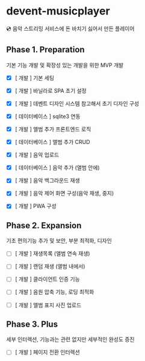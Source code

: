 # devent-musicplayer
💿 음악 스트리밍 서비스에 돈 바치기 싫어서 만든 플레이어


## Phase 1. Preparation

기본 기능 개발 및 확장성 있는 개발을 위한 MVP 개발

* [x] [ 개발 ] 기본 세팅
* [x] [ 개발 ] 바닐라로 SPA 초기 설정
* [x] [ 개발 ] 데벤트 디자인 시스템 참고해서 초기 디자인 구성
* [x] [ 데이터베이스 ] sqlite3 연동
* [x] [ 개발 ] 앨범 추가 프론트엔드 로직
* [x] [ 데이터베이스 ] 앨범 추가 CRUD
* [x] [ 개발 ] 음악 업로드
* [x] [ 데이터베이스 ] 음악 추가 (앨범 안에)
* [x] [ 개발 ] 음악 백그라운드 재생
* [x] [ 개발 ] 음악 제어 화면 구성(음악 재생, 중지)
* [x] [ 개발 ] PWA 구성


## Phase 2. Expansion

기초 편의기능 추가 및 보안, 부분 최적화, 디자인

* [ ] [ 개발 ] 재생목록 (앨범 연속 재생)
* [ ] [ 개발 ] 랜덤 재생 (앨범 내에서)
* [ ] [ 개발 ] 클라이언트 인증 기능
* [ ] [ 개발 ] 음원 압축 기능, 로딩 최적화
* [ ] [ 개발 ] 앨범 표지 사진 업로드


## Phase 3. Plus

세부 인터렉션, 기능과는 관련 없지만 세부적인 완성도 증진

* [ ] [ 개발 ] 페이지 전환 인터렉션